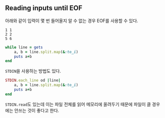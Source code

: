 
## Reading inputs until EOF

아래와 같이 입력이 몇 번 들어올지 알 수 없는 경우 EOF를 사용할 수 있다.

```
1 1
2 2
5 6
```

```rb
while line = gets
    a, b = line.split.map(&:to_i)
    puts a+b
end
```

`STDIN`을 사용하는 방법도 있다.
```rb
STDIN.each_line od |line|
    a, b = line.split.map(&:to_i)
    puts a+b
end
```

`STDIN.read`도 있는데 이는 파일 전체를 읽어 메모리에 올려두기 때문에 파일이 클 경우에는 
안쓰는 것이 좋다고 한다.
